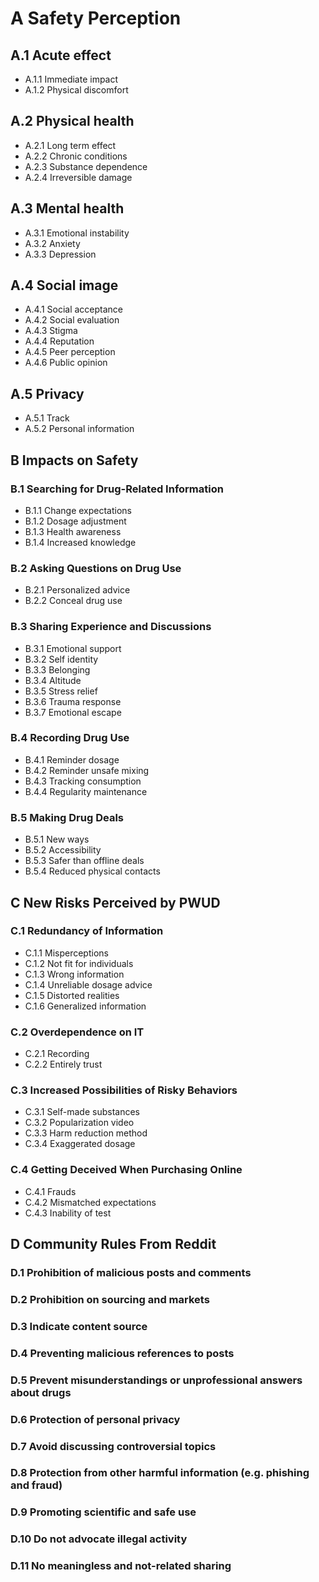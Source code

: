 # A Safety Perception

## A.1 Acute effect
- A.1.1 Immediate impact
- A.1.2 Physical discomfort

## A.2 Physical health
- A.2.1 Long term effect
- A.2.2 Chronic conditions
- A.2.3 Substance dependence
- A.2.4 Irreversible damage

## A.3 Mental health
- A.3.1 Emotional instability
- A.3.2 Anxiety
- A.3.3 Depression

## A.4 Social image
- A.4.1 Social acceptance
- A.4.2 Social evaluation
- A.4.3 Stigma
- A.4.4 Reputation
- A.4.5 Peer perception
- A.4.6 Public opinion

## A.5 Privacy
- A.5.1 Track
- A.5.2 Personal information

## B Impacts on Safety

### B.1 Searching for Drug-Related Information
- B.1.1 Change expectations
- B.1.2 Dosage adjustment
- B.1.3 Health awareness
- B.1.4 Increased knowledge

### B.2 Asking Questions on Drug Use
- B.2.1 Personalized advice
- B.2.2 Conceal drug use

### B.3 Sharing Experience and Discussions
- B.3.1 Emotional support
- B.3.2 Self identity
- B.3.3 Belonging
- B.3.4 Altitude
- B.3.5 Stress relief
- B.3.6 Trauma response
- B.3.7 Emotional escape

### B.4 Recording Drug Use
- B.4.1 Reminder dosage
- B.4.2 Reminder unsafe mixing
- B.4.3 Tracking consumption
- B.4.4 Regularity maintenance

### B.5 Making Drug Deals
- B.5.1 New ways
- B.5.2 Accessibility
- B.5.3 Safer than offline deals
- B.5.4 Reduced physical contacts

## C New Risks Perceived by PWUD

### C.1 Redundancy of Information
- C.1.1 Misperceptions
- C.1.2 Not fit for individuals
- C.1.3 Wrong information
- C.1.4 Unreliable dosage advice
- C.1.5 Distorted realities
- C.1.6 Generalized information

### C.2 Overdependence on IT
- C.2.1 Recording
- C.2.2 Entirely trust

### C.3 Increased Possibilities of Risky Behaviors
- C.3.1 Self-made substances
- C.3.2 Popularization video
- C.3.3 Harm reduction method
- C.3.4 Exaggerated dosage

### C.4 Getting Deceived When Purchasing Online
- C.4.1 Frauds
- C.4.2 Mismatched expectations
- C.4.3 Inability of test

## D Community Rules From Reddit

### D.1 Prohibition of malicious posts and comments
### D.2 Prohibition on sourcing and markets
### D.3 Indicate content source
### D.4 Preventing malicious references to posts
### D.5 Prevent misunderstandings or unprofessional answers about drugs
### D.6 Protection of personal privacy
### D.7 Avoid discussing controversial topics
### D.8 Protection from other harmful information (e.g. phishing and fraud)
### D.9 Promoting scientific and safe use
### D.10 Do not advocate illegal activity
### D.11 No meaningless and not-related sharing
